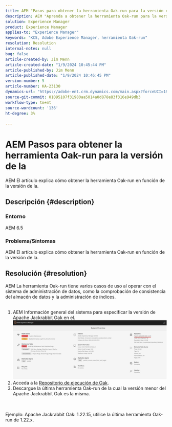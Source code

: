```yaml
---
title: AEM "Pasos para obtener la herramienta Oak-run para la versión de la"
description: AEM "Aprenda a obtener la herramienta Oak-run para la versión de la"
solution: Experience Manager
product: Experience Manager
applies-to: "Experience Manager"
keywords: "KCS, Adobe Experience Manager, herramienta Oak-run"
resolution: Resolution
internal-notes: null
bug: false
article-created-by: Jim Menn
article-created-date: "1/9/2024 10:45:44 PM"
article-published-by: Jim Menn
article-published-date: "1/9/2024 10:46:45 PM"
version-number: 5
article-number: KA-23130
dynamics-url: "https://adobe-ent.crm.dynamics.com/main.aspx?forceUCI=1&pagetype=entityrecord&etn=knowledgearticle&id=d4342ecf-40af-ee11-a569-6045bd006268"
source-git-commit: 01095107f31980aa5014a0d878e83f316e949db3
workflow-type: tm+mt
source-wordcount: '136'
ht-degree: 3%

---
```


# AEM Pasos para obtener la herramienta Oak-run para la versión de la


AEM El artículo explica cómo obtener la herramienta Oak-run en función de la versión de la.

## Descripción {#description}


### Entorno

AEM 6.5

### Problema/Síntomas

AEM El artículo explica cómo obtener la herramienta Oak-run en función de la versión de la.


## Resolución {#resolution}

AEM La herramienta Oak-run tiene varios casos de uso al operar con el sistema de administración de datos, como la comprobación de consistencia del almacén de datos y la administración de índices.<br>    <br>
1. AEM Información general del sistema para especificar la versión de Apache Jackrabbit Oak en el.
   ![](assets/9c19e0e0-dc7d-ee11-8179-6045bd006a22.png)
2. Acceda a la [Repositorio de ejecución de Oak](https://repo1.maven.org/maven2/org/apache/jackrabbit/oak-run/).<br>
3. Descargue la última herramienta Oak-run de la cual la versión menor del Apache Jackrabbit Oak es la misma.

<br>    <br>    Ejemplo: Apache Jackrabbit Oak: 1.22.15, utilice la última herramienta Oak-run de 1.22.x.
